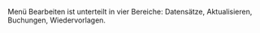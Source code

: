
Menü Bearbeiten ist unterteilt in vier Bereiche: Datensätze, Aktualisieren, Buchungen, Wiedervorlagen.